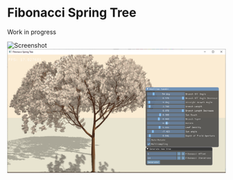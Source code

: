 # Fibonacci Spring Tree
Work in progress

![Screenshot](https://github.com/sarahayu/Fibonacci-Spring-Tree/blob/master/screenshots/screenshot.gif)
![Screenshot](https://github.com/sarahayu/Fibonacci-Spring-Tree/blob/master/screenshots/withleaves.png)
